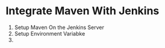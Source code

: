# Integrate Maven With Jenkins

1. Setup Maven On the Jenkins Server
2. Setup Environment Variabke
3. 
